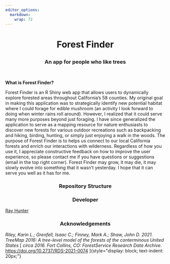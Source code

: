 ```yaml
---
editor_options: 
  markdown: 
    wrap: 72
---
```


<h1 align="center">

Forest Finder

</h1>

<h3 align="center">

An app for people who like trees

</h3>

<br>

**What is Forest Finder?**

Forest Finder is an R Shiny web app that allows users to dynamically
explore forested areas throughout California’s 58 counties. My original
goal in making this application was to strategically identify new
potential habitat where I could forage for edible mushroom (an activity
I look forward to doing when winter rains roll around). However, I
realized that it could serve many more purposes beyond just foraging. I
have since generalized the application to serve as a mapping resource
for nature enthusiasts to discover new forests for various outdoor
recreations such as backpacking and hiking, birding, hunting, or simply
just enjoying a walk in the woods. The purpose of Forest Finder is to
helps us connect to our local California forests and enrich our
interactions with wilderness. Regardless of how you use it, I appreciate
constructive feedback on how to improve the user experience, so please
contact me if you have questions or suggestions (email in the top right
corner). Forest Finder may grow, it may die, it may slowly evolve into
something that it wasn’t yesterday. I hope that it can serve you well as
it has for me.

<h3 align="center">

Repository Structure

</h3>

<h3 align="center">

Developer

</h3>

[Ray Hunter](https://ramhunte.github.io/)

<h3 align="center">

Acknowledgements

</h3>

<p style="font-size: 12px; margin: 0;">

<em>Riley, Karin L.; Grenfell, Isaac C.; Finney, Mark A.; Shaw, John D.
2021. TreeMap 2016: A tree-level model of the forests of the
conterminous United States</em> [ <em>circa 2016. Fort Collins, CO:
ForestService Research Data Archive.</em>
<a href="https://doi.org/10.2737/RDS-2021-0074">https://doi.org/10.2737/RDS-2021-0074</a>
]{style="display: block; text-indent: 20px;"}

</p>
